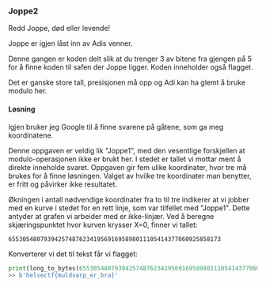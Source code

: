 ### Joppe2

Redd Joppe, død eller levende!

Joppe er igjen låst inn av Adis venner.

Denne gangen er koden delt slik at du trenger 3 av bitene fra gjengen på 5 for å finne koden til safen der Joppe ligger. Koden inneholder også flagget.

Det er ganske store tall, presisjonen må opp og Adi kan ha glemt å bruke modulo her.


#### Løsning

Igjen bruker jeg Google til å finne svarene på gåtene, som ga meg koordinatene.

Denne oppgaven er veldig lik "Joppe1", med den vesentlige forskjellen at modulo-operasjonen ikke er brukt her. I stedet er tallet vi mottar ment å direkte inneholde svaret. Oppgaven gir fem ulike koordinater, hvor tre må brukes for å finne løsningen. Valget av hvilke tre koordinater man benytter, er fritt og påvirker ikke resultatet.

Økningen i antall nødvendige koordinater fra to til tre indikerer at vi jobber med en kurve i stedet for en rett linje, som var tilfellet med "Joppe1". Dette antyder at grafen vi arbeider med er ikke-linjær. Ved å beregne skjæringspunktet hvor kurven krysser X=0, finner vi tallet:

`655305480793942574876234195691695898011105414377060925858173`

Konverterer vi det til tekst får vi flagget:

```python
print(long_to_bytes(655305480793942574876234195691695898011105414377060925858173))
>> b'helsectf{muldvarp_er_bra}'
```

